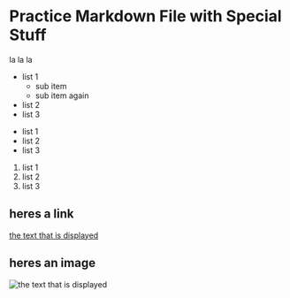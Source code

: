 # Practice Markdown File with Special Stuff

la la la 

* list 1
	* sub item
	* sub item again 
* list 2
* list 3

- list 1
- list 2
- list 3

1. list 1
2. list 2
3. list 3

## heres a link

[the text that is displayed](www.example.com) 

## heres an image 

![the text that is displayed](https://images.pexels.com/photos/18400546/pexels-photo-18400546.jpeg?cs=srgb&dl=pexels-coldbeer-277046249-18400546.jpg&fm=jpg)
